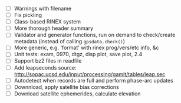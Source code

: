 - [ ] Warnings with filename
- [ ] Fix pickling
- [ ] Class-based RINEX system
 - [ ] More thorough header summary
 - [ ] Validator and generator functions, run on demand to check/create metadata
   (instead of calling `gpsdata.check()`)
 - [ ] More generic, e.g. 'format' with rinex prog/vers/etc info, &c
- [ ] Unit tests:
  exam, 0970, dtgz, disp plot, save plot, 2.4
- [ ] Support bz2 files in readfile
- [ ] Add leapseconds source: http://sopac.ucsd.edu/input/processing/gamit/tables/leap.sec
- [ ] Autodetect when records are full and perform phase-arc updates
- [ ] Downnload, apply satellite bias corrections
- [ ] Download satellite ephemerides, calculate elevation
